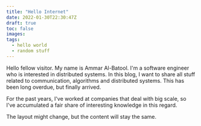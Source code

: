 ```yaml
---
title: "Hello Internet"
date: 2022-01-30T22:30:47Z
draft: true
toc: false
images:
tags:
  - hello world
  - random stuff
---
```


Hello fellow visitor. My name is Ammar Al-Batool. I'm a software engineer
who is interested in distributed systems. In this blog, I want to share all stuff
related to communication, algorithms and distributed systems. This has been long overdue, but finally arrived. 

For the past years, I've worked at companies that deal with big scale, so I've accumulated
a fair share of interesting knowledge in this regard. 

The layout might change, but the content will stay the same. 

